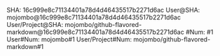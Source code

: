 SHA: 16c999e8c71134401a78d4d46435517b2271d6ac
User@SHA: mojombo@16c999e8c71134401a78d4d46435517b2271d6ac
User/Project@SHA: mojombo/github-flavored-markdown@16c999e8c71134401a78d4d46435517b2271d6ac
#Num: #1
User#Num: mojombo#1
User/Project#Num: mojombo/github-flavored-markdown#1
